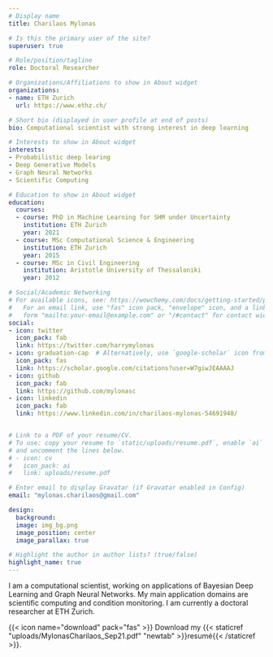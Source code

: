```yaml
---
# Display name
title: Charilaos Mylonas

# Is this the primary user of the site?
superuser: true

# Role/position/tagline
role: Doctoral Researcher

# Organizations/Affiliations to show in About widget
organizations:
- name: ETH Zurich
  url: https://www.ethz.ch/

# Short bio (displayed in user profile at end of posts)
bio: Computational scientist with strong interest in deep learning

# Interests to show in About widget
interests:
- Probabilistic deep learing 
- Deep Generative Models
- Graph Neural Networks
- Scientific Computing

# Education to show in About widget
education:
  courses:
  - course: PhD in Machine Learning for SHM under Uncertainty
    institution: ETH Zurich
    year: 2021 
  - course: MSc Computational Science & Engineering
    institution: ETH Zurich
    year: 2015
  - course: MSc in Civil Engineering
    institution: Aristotle University of Thessaloniki
    year: 2012

# Social/Academic Networking
# For available icons, see: https://wowchemy.com/docs/getting-started/page-builder/#icons
#   For an email link, use "fas" icon pack, "envelope" icon, and a link in the
#   form "mailto:your-email@example.com" or "/#contact" for contact widget.
social:
- icon: twitter
  icon_pack: fab
  link: https://twitter.com/harrymylonas
- icon: graduation-cap  # Alternatively, use `google-scholar` icon from `ai` icon pack
  icon_pack: fas
  link: https://scholar.google.com/citations?user=W7giwJEAAAAJ
- icon: github
  icon_pack: fab
  link: https://github.com/mylonasc
- icon: linkedin
  icon_pack: fab
  link: https://www.linkedin.com/in/charilaos-mylonas-54691948/


# Link to a PDF of your resume/CV.
# To use: copy your resume to `static/uploads/resume.pdf`, enable `ai` icons in `params.toml`, 
# and uncomment the lines below.
# - icon: cv
#   icon_pack: ai
#   link: uploads/resume.pdf

# Enter email to display Gravatar (if Gravatar enabled in Config)
email: "mylonas.charilaos@gmail.com"

design:
  background: 
  image: img_bg.png
  image_position: center
  image_parallax: true

# Highlight the author in author lists? (true/false)
highlight_name: true
---
```


I am a computational scientist, working on applications of Bayesian Deep Learning and Graph Neural Networks. My main application domains are scientific computing and condition monitoring. I am currently a doctoral researcher at ETH Zurich.


{{< icon name="download" pack="fas" >}} Download my {{< staticref "uploads/MylonasCharilaos_Sep21.pdf" "newtab" >}}resumé{{< /staticref >}}.

